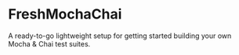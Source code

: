 # FreshMochaChai
A ready-to-go lightweight setup for getting started building your own Mocha &amp; Chai test suites.
